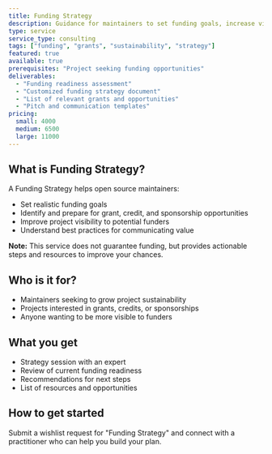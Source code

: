 ```yaml
---
title: Funding Strategy
description: Guidance for maintainers to set funding goals, increase visibility for grants, credits, and other opportunities. This service helps you develop a strategy for success - no promises, just practical help to create a strategy and plan.
type: service
service_type: consulting
tags: ["funding", "grants", "sustainability", "strategy"]
featured: true
available: true
prerequisites: "Project seeking funding opportunities"
deliverables:
  - "Funding readiness assessment"
  - "Customized funding strategy document"
  - "List of relevant grants and opportunities"
  - "Pitch and communication templates"
pricing:
  small: 4000
  medium: 6500
  large: 11000
---
```


## What is Funding Strategy?

A Funding Strategy helps open source maintainers:
- Set realistic funding goals
- Identify and prepare for grant, credit, and sponsorship opportunities
- Improve project visibility to potential funders
- Understand best practices for communicating value

**Note:** This service does not guarantee funding, but provides actionable steps and resources to improve your chances.

## Who is it for?
- Maintainers seeking to grow project sustainability
- Projects interested in grants, credits, or sponsorships
- Anyone wanting to be more visible to funders

## What you get
- Strategy session with an expert
- Review of current funding readiness
- Recommendations for next steps
- List of resources and opportunities

## How to get started
Submit a wishlist request for "Funding Strategy" and connect with a practitioner who can help you build your plan.